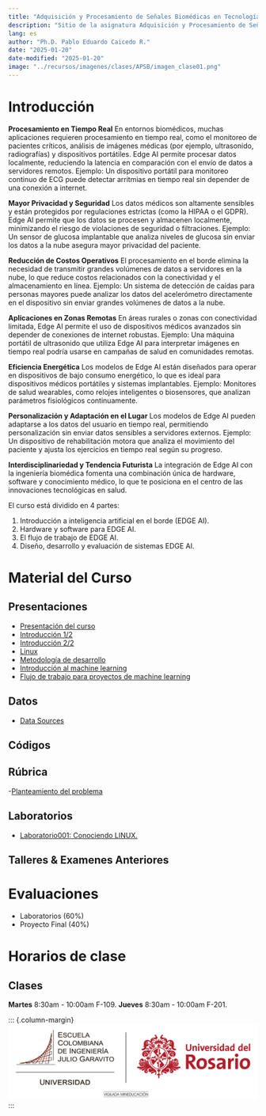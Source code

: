 ```yaml
---
title: "Adquisición y Procesamiento de Señales Biomédicas en Tecnologías de Borde"
description: "Sitio de la asignatura Adquisición y Procesamiento de Señales Biomédicas en Tecnologías de Borde en la Escuela Colombiana de Ingeniería"
lang: es
author: "Ph.D. Pablo Eduardo Caicedo R."
date: "2025-01-20"
date-modified: "2025-01-20"
image: "../recursos/imagenes/clases/APSB/imagen_clase01.png"
---
```






# Introducción

**Procesamiento en Tiempo Real**
En entornos biomédicos, muchas aplicaciones requieren procesamiento en tiempo real, como el monitoreo de pacientes críticos, análisis de imágenes médicas (por ejemplo, ultrasonido, radiografías) y dispositivos portátiles. Edge AI permite procesar datos localmente, reduciendo la latencia en comparación con el envío de datos a servidores remotos. Ejemplo: Un dispositivo portátil para monitoreo continuo de ECG puede detectar arritmias en tiempo real sin depender de una conexión a internet.

**Mayor Privacidad y Seguridad**
Los datos médicos son altamente sensibles y están protegidos por regulaciones estrictas (como la HIPAA o el GDPR). Edge AI permite que los datos se procesen y almacenen localmente, minimizando el riesgo de violaciones de seguridad o filtraciones. Ejemplo: Un sensor de glucosa implantable que analiza niveles de glucosa sin enviar los datos a la nube asegura mayor privacidad del paciente.

**Reducción de Costos Operativos**
El procesamiento en el borde elimina la necesidad de transmitir grandes volúmenes de datos a servidores en la nube, lo que reduce costos relacionados con la conectividad y el almacenamiento en línea. Ejemplo: Un sistema de detección de caídas para personas mayores puede analizar los datos del acelerómetro directamente en el dispositivo sin enviar grandes volúmenes de datos a la nube.

**Aplicaciones en Zonas Remotas**
En áreas rurales o zonas con conectividad limitada, Edge AI permite el uso de dispositivos médicos avanzados sin depender de conexiones de internet robustas. Ejemplo: Una máquina portátil de ultrasonido que utiliza Edge AI para interpretar imágenes en tiempo real podría usarse en campañas de salud en comunidades remotas.

**Eficiencia Energética**
Los modelos de Edge AI están diseñados para operar en dispositivos de bajo consumo energético, lo que es ideal para dispositivos médicos portátiles y sistemas implantables. Ejemplo: Monitores de salud wearables, como relojes inteligentes o biosensores, que analizan parámetros fisiológicos continuamente.

**Personalización y Adaptación en el Lugar**
Los modelos de Edge AI pueden adaptarse a los datos del usuario en tiempo real, permitiendo personalización sin enviar datos sensibles a servidores externos. Ejemplo: Un dispositivo de rehabilitación motora que analiza el movimiento del paciente y ajusta los ejercicios en tiempo real según su progreso.

**Interdisciplinariedad y Tendencia Futurista**
La integración de Edge AI con la ingeniería biomédica fomenta una combinación única de hardware, software y conocimiento médico, lo que te posiciona en el centro de las innovaciones tecnológicas en salud.

El curso está dividido en 4 partes:
1. Introducción a inteligencia artificial en el borde (EDGE AI).
2. Hardware y software para EDGE AI.
3. El flujo de trabajo de EDGE AI.
4. Diseño, desarrollo y evaluación de sistemas EDGE AI.

# Material del Curso

## Presentaciones

- [Presentación del curso](../presentaciones/APSB/Lect001_Presentacion.qmd)
- [Introducción 1/2](../presentaciones/APSB/Lect002_PresentacionIntroduccion.qmd)
- [Introducción 2/2](../presentaciones/APSB/Lect003_EDGEAI.qmd)
- [Linux](../presentaciones/APSB/Lect004_LINUX.qmd)
- [Metodología de desarrollo](../presentaciones/APSB/Lect005_Methods.qmd)
- [Introducción al machine learning](../presentaciones/APSB/Lect006_MachineLearningIntroduction.qmd)
- [Flujo de trabajo para proyectos de machine learning](../presentaciones/APSB/Lect007_MachineLearningWorkflow.qmd)

## Datos

* [Data Sources](../presentaciones/PSIM/Asist001_SourcesData.qmd)

## Códigos



## Rúbrica 

-[Planteamiento del problema](../rubricas/Rubrica_ProyectoFinal_apsb_Planteamiento.qmd)

## Laboratorios

- [Laboratorio001: Conociendo LINUX.](../laboratorios/APSB/lab01_Linux.qmd)

## Talleres \& Examenes Anteriores



# Evaluaciones

-	Laboratorios (60%) 
-	Proyecto Final (40%)

# Horarios de clase

## Clases

**Martes** 8:30am - 10:00am F-109. **Jueves** 8:30am - 10:00am F-201.

::: {.column-margin}
![](../recursos/imagenes/generales/Escuela_Rosario_logo.png)
:::